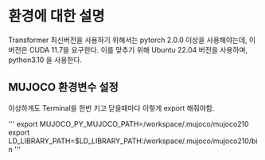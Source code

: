 



# 환경에 대한 설명

Transformer 최신버전을 사용하기 위해서는 pytorch 2.0.0 이상을 사용해야는데, 이 버전은 CUDA 11.7을 요구한다.
이를 맞추기 위해 Ubuntu 22.04 버전을 사용하며, python3.10 을 사용한다.




## MUJOCO 환경변수 설정
이상하게도 Terminal을 한번 키고 닫을때마다 이렇게 export 해줘야함.


'''
export MUJOCO_PY_MUJOCO_PATH=/workspace/.mujoco/mujoco210
export LD_LIBRARY_PATH=$LD_LIBRARY_PATH:/workspace/.mujoco/mujoco210/bin
'''